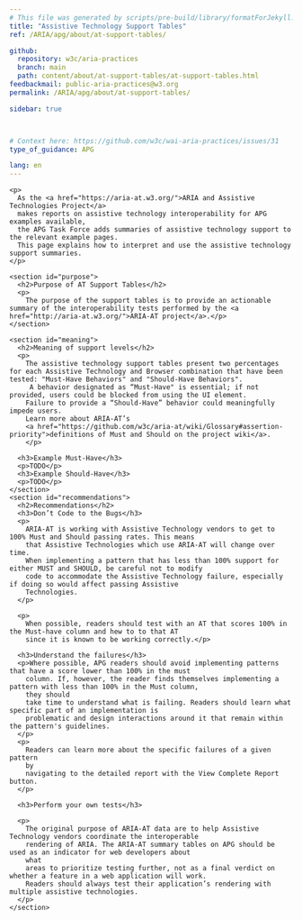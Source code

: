 ```yaml
---
# This file was generated by scripts/pre-build/library/formatForJekyll.js
title: "Assistive Technology Support Tables"
ref: /ARIA/apg/about/at-support-tables/

github:
  repository: w3c/aria-practices
  branch: main
  path: content/about/at-support-tables/at-support-tables.html
feedbackmail: public-aria-practices@w3.org
permalink: /ARIA/apg/about/at-support-tables/

sidebar: true



# Context here: https://github.com/w3c/wai-aria-practices/issues/31
type_of_guidance: APG

lang: en
---
```

<meta charset="UTF-8" />
<meta content="width=device-width, initial-scale=1.0" name="viewport" />
<title>AT Support Tables</title>

<script src="../../../../content-assets/wai-aria-practices/shared/js/highlight.pack.js"></script>
<script src="../../../../content-assets/wai-aria-practices/shared/js/app.js"></script>


<link 
  rel="stylesheet"
  href="{{ '/content-assets/wai-aria-practices/styles.css' | relative_url }}"
>
<!-- Code highlighting styles -->
<link 
  rel="stylesheet"
  href="{{ '/content-assets/wai-aria-practices/shared/css/github.css' | relative_url }}"
>

<script>
const addBodyClass = undefined;
const enableSidebar = true;
if (addBodyClass) document.body.classList.add(addBodyClass);
if (enableSidebar) document.body.classList.add('has-sidebar');
</script>
    

<script>
    const parentPage = window.location.pathname.match(
      /\/(patterns|practices|about)\//
    )?.[1];
    if (parentPage) {
      const parentHref = 'a[href*="' + parentPage + '"]';
      document.querySelector(parentHref).classList.add('active');
    }
  </script>
<div>

  <div>
    
    <p>
      As the <a href="https://aria-at.w3.org/">ARIA and Assistive Technologies Project</a>
      makes reports on assistive technology interoperability for APG examples available,
      the APG Task Force adds summaries of assistive technology support to the relevant example pages.
      This page explains how to interpret and use the assistive technology support summaries.
    </p>

    <section id="purpose">
      <h2>Purpose of AT Support Tables</h2>
      <p>
        The purpose of the support tables is to provide an actionable summary of the interoperability tests performed by the <a href="http://aria-at.w3.org/">ARIA-AT project</a>.</p>
    </section>

    <section id="meaning">
      <h2>Meaning of support levels</h2>
      <p>
        The assistive technology support tables present two percentages for each Assistive Technology and Browser combination that have been tested: "Must-Have Behaviors" and "Should-Have Behaviors".
         A behavior designated as “Must-Have" is essential; if not provided, users could be blocked from using the UI element.
        Failure to provide a “Should-Have” behavior could meaningfully impede users.
        Learn more about ARIA-AT’s
        <a href="https://github.com/w3c/aria-at/wiki/Glossary#assertion-priority">definitions of Must and Should on the project wiki</a>.
        </p>

      <h3>Example Must-Have</h3>
      <p>TODO</p>
      <h3>Example Should-Have</h3>
      <p>TODO</p>
    </section>
    <section id="recommendations">
      <h2>Recommendations</h2>
      <h3>Don’t Code to the Bugs</h3>
      <p>
        ARIA-AT is working with Assistive Technology vendors to get to 100% Must and Should passing rates. This means
        that Assistive Technologies which use ARIA-AT will change over time.
        When implementing a pattern that has less than 100% support for either MUST and SHOULD, be careful not to modify
        code to accommodate the Assistive Technology failure, especially if doing so would affect passing Assistive
        Technologies.
      </p>

      <p>
        When possible, readers should test with an AT that scores 100% in the Must-have column and hew to to that AT
        since it is known to be working correctly.</p>

      <h3>Understand the failures</h3>
      <p>Where possible, APG readers should avoid implementing patterns that have a score lower than 100% in the must
        column. If, however, the reader finds themselves implementing a pattern with less than 100% in the Must column,
        they should
        take time to understand what is failing. Readers should learn what specific part of an implementation is
        problematic and design interactions around it that remain within the pattern's guidelines.
      </p>
      <p>
        Readers can learn more about the specific failures of a given pattern
        by
        navigating to the detailed report with the View Complete Report button.
      </p>

      <h3>Perform your own tests</h3>

      <p>
        The original purpose of ARIA-AT data are to help Assistive Technology vendors coordinate the interoperable
        rendering of ARIA. The ARIA-AT summary tables on APG should be used as an indicator for web developers about
        what
        areas to prioritize testing further, not as a final verdict on whether a feature in a web application will work.
        Readers should always test their application’s rendering with multiple assistive technologies.
      </p>
    </section>


  </div>

</div>
<script
  src="{{ '/content-assets/wai-aria-practices/shared/js/skipto.js' | relative_url }}"
  data-skipto="colorTheme:aria; displayOption:popup; containerElement:div"
></script>

